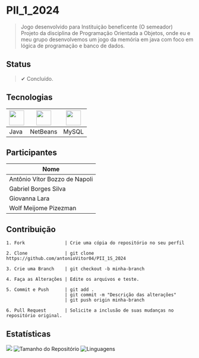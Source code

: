 # PII_1_2024


<!--DESCRIÇÃO-->
> Jogo desenvolvido para Instituição beneficente (O semeador)<br/>
> Projeto da disciplina de Programação Orientada a Objetos, onde eu e meu grupo desenvolvemos um jogo da memória em java com foco em lógica de programação e banco de dados. 


<!--STATUS-->
## Status
> ✔ Concluído.


<!--TECNOLOGIAS-->
## Tecnologias
| <img src="https://cdn.jsdelivr.net/gh/devicons/devicon@latest/icons/java/java-original.svg" width="40"/> | <img src="https://upload.wikimedia.org/wikipedia/commons/9/98/Apache_NetBeans_Logo.svg" width="40"/> | <img src="https://cdn.jsdelivr.net/gh/devicons/devicon@latest/icons/mysql/mysql-original.svg" width="40"/> |
| ------------------------------------------------------------------------------------------------------ | ------------------------------------------------------------------------------------------------------ | ------------------------------------------------------------------------------------------------------------ |
| Java                                                                                                  | NetBeans                                                                                               | MySQL                                                                                                       |



<!--PARTICIPANTES-->
## Participantes
| Nome                            |
|---------------------------------|
| Antônio Vítor Bozzo de Napoli   |
| Gabriel Borges Silva          |
| Giovanna Lara              |
| Wolf Meijome Pizezman              | 




<!--CONTRIBUIÇÃO-->
## Contribuição
````
1. Fork               | Crie uma cópia do repositório no seu perfil

2. Clone              | git clone https://github.com/antonioVitor04/PII_1S_2024

3. Crie uma Branch    | git checkout -b minha-branch

4. Faça as Alterações | Edite os arquivos e teste.

5. Commit e Push      | git add .
                      |	git commit -m "Descrição das alterações" 
                      |	git push origin minha-branch

6. Pull Request       | Solicite a inclusão de suas mudanças no repositório original.
````




<!--ESTATÍSTICAS-->
## Estatísticas
![](https://visitor-badge.laobi.icu/badge?page_id=antonioVitor04.PII_1S_2024)
![Tamanho do Repositório](https://img.shields.io/github/repo-size/antonioVitor04/PII_1S_2024)
![Linguagens](https://img.shields.io/github/languages/top/antonioVitor04/PII_1S_2024)


